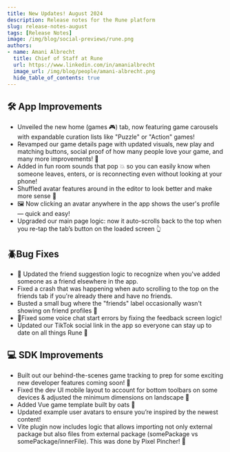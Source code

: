 ```yaml
---
title: New Updates! August 2024
description: Release notes for the Rune platform 
slug: release-notes-august
tags: [Release Notes]
image: /img/blog/social-previews/rune.png
authors:
- name: Amani Albrecht
  title: Chief of Staff at Rune  
  url: https://www.linkedin.com/in/amanialbrecht
  image_url: /img/blog/people/amani-albrecht.png
  hide_table_of_contents: true
---
```


<head>
  <title>New Updates! August 2024</title>
  <meta property="og:title" content="New Updates! August 2024"/>
</head>

## 🛠️ App Improvements

* Unveiled the new home (games 🎮) tab, now featuring game carousels with expandable curation lists like "Puzzle" or "Action" games!
* Revamped our game details page with updated visuals, new play and matching buttons, social proof of how many people love your game, and many more improvements! 🤝
* Added in fun room sounds that pop 💥 so you can easily know when someone leaves, enters, or is reconnecting even without looking at your phone! 
* Shuffled avatar features around in the editor to look better and make more sense 🎨
* 🖼️ Now clicking an avatar anywhere in the app shows the user's profile — quick and easy! 
* Upgraded our main page logic: now it auto-scrolls back to the top when you re-tap the tab’s button on the loaded screen 👆

## 🪲Bug Fixes

* 👥 Updated the friend suggestion logic to recognize when you've added someone as a friend elsewhere in the app.
* Fixed a crash that was happening when auto scrolling to the top on the friends tab if you're already there and have no friends. 
* Busted a small bug where the "friends" label occasionally wasn't showing on friend profiles 🐛
* 🎤Fixed some voice chat start errors by fixing the feedback screen logic! 
* Updated our TikTok social link in the app so everyone can stay up to date on all things Rune 🔗

## 💻 SDK Improvements

* Built out our behind-the-scenes game tracking to prep for some exciting new developer features coming soon! 🌟     
* Fixed the dev UI mobile layout to account for bottom toolbars on some devices & adjusted the minimum dimensions on landscape 📱
* Added Vue game template built by oats 🚀
* Updated example user avatars to ensure you’re inspired by the newest content!
* Vite plugin now includes logic that allows importing not only external package but also files from external package (somePackage vs somePackage/innerFile). This was done by Pixel Pincher! 🥳
